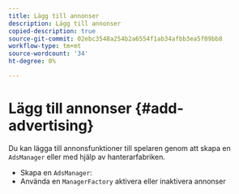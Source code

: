 ```yaml
---
title: Lägg till annonser
description: Lägg till annonser
copied-description: true
source-git-commit: 02ebc3548a254b2a6554f1ab34afbb3ea5f09bb8
workflow-type: tm+mt
source-wordcount: '34'
ht-degree: 0%

---
```


# Lägg till annonser {#add-advertising}

Du kan lägga till annonsfunktioner till spelaren genom att skapa en `AdsManager` eller med hjälp av hanterarfabriken.

* Skapa en `AdsManager`:
* Använda en `ManagerFactory` aktivera eller inaktivera annonser
